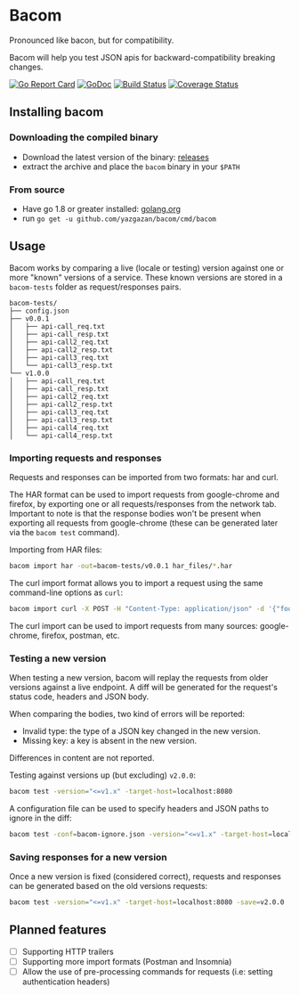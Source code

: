 # Bacom

Pronounced like bacon, but for compatibility.

Bacom will help you test JSON apis for backward-compatibility breaking changes.

[![Go Report Card](https://goreportcard.com/badge/github.com/yazgazan/bacom)](https://goreportcard.com/report/github.com/yazgazan/bacom)
[![GoDoc](https://godoc.org/github.com/yazgazan/bacom?status.svg)](https://godoc.org/github.com/yazgazan/bacom)
[![Build Status](https://travis-ci.org/yazgazan/bacom.svg?branch=master)](https://travis-ci.org/yazgazan/bacom)
[![Coverage Status](https://coveralls.io/repos/github/yazgazan/bacom/badge.svg?branch=master)](https://coveralls.io/github/yazgazan/bacom?branch=master)

## Installing bacom

### Downloading the compiled binary

- Download the latest version of the binary: [releases](https://github.com/yazgazan/bacom/releases)
- extract the archive and place the `bacom` binary in your `$PATH`

### From source

- Have go 1.8 or greater installed: [golang.org](https://golang.org/doc/install)
- run `go get -u github.com/yazgazan/bacom/cmd/bacom`

## Usage

Bacom works by comparing a live (locale or testing) version against one or more "known" versions of a service.
These known versions are stored in a `bacom-tests` folder as request/responses pairs.

```text
bacom-tests/
├── config.json
├── v0.0.1
│   ├── api-call_req.txt
│   ├── api-call_resp.txt
│   ├── api-call2_req.txt
│   ├── api-call2_resp.txt
│   ├── api-call3_req.txt
│   └── api-call3_resp.txt
└── v1.0.0
│   ├── api-call_req.txt
│   ├── api-call_resp.txt
│   ├── api-call2_req.txt
│   ├── api-call2_resp.txt
│   ├── api-call3_req.txt
│   ├── api-call3_resp.txt
│   ├── api-call4_req.txt
│   └── api-call4_resp.txt
```

### Importing requests and responses

Requests and responses can be imported from two formats: har and curl.

The HAR format can be used to import requests from google-chrome and firefox,
by exporting one or all requests/responses from the network tab.
Important to note is that the response bodies won't be present when exporting all requests from google-chrome
(these can be generated later via the `bacom test` command).

Importing from HAR files:

```bash
bacom import har -out=bacom-tests/v0.0.1 har_files/*.har
```

The curl import format allows you to import a request using the same command-line options as `curl`:

```bash
bacom import curl -X POST -H "Content-Type: application/json" -d '{"foo": ["bar"]}' "http://localhost:8080/api/endpoint" -dir=bacom-tests/v0.0.1 -name="post-api-endpoint"
```

The curl import can be used to import requests from many sources: google-chrome, firefox, postman, etc.

### Testing a new version

When testing a new version, bacom will replay the requests from older versions against a live endpoint.
A diff will be generated for the request's status code, headers and JSON body.

When comparing the bodies, two kind of errors will be reported:

- Invalid type: the type of a JSON key changed in the new version.
- Missing key: a key is absent in the new version.

Differences in content are not reported.

Testing against versions up (but excluding) `v2.0.0`:

```bash
bacom test -version="<=v1.x" -target-host=localhost:8080
```

A configuration file can be used to specify headers and JSON paths to ignore in the diff:

```bash
bacom test -conf=bacom-ignore.json -version="<=v1.x" -target-host=localhost:8080
```

### Saving responses for a new version

Once a new version is fixed (considered correct), requests and responses can be generated based on the old versions requests:

```bash
bacom test -version="<=v1.x" -target-host=localhost:8080 -save=v2.0.0
```

## Planned features

- [ ] Supporting HTTP trailers
- [ ] Supporting more import formats (Postman and Insomnia)
- [ ] Allow the use of pre-processing commands for requests (i.e: setting authentication headers)
